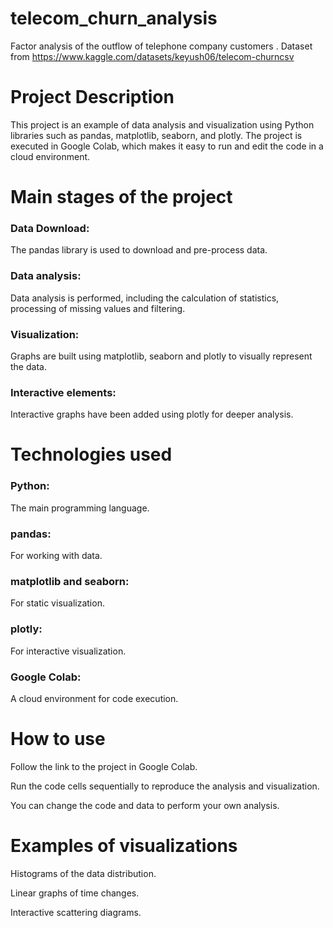 # telecom_churn_analysis
Factor analysis of the outflow of telephone company customers . Dataset from https://www.kaggle.com/datasets/keyush06/telecom-churncsv

# Project Description

This project is an example of data analysis and visualization using Python libraries such as pandas, matplotlib, seaborn, and plotly. The project is executed in Google Colab, which makes it easy to run and edit the code in a cloud environment.


# Main stages of the project
### Data Download: 
The pandas library is used to download and pre-process data.

### Data analysis: 
Data analysis is performed, including the calculation of statistics, processing of missing values and filtering.

### Visualization: 
Graphs are built using matplotlib, seaborn and plotly to visually represent the data.

### Interactive elements: 
Interactive graphs have been added using plotly for deeper analysis.

# Technologies used
### Python: 
The main programming language.

### pandas: 
For working with data.

### matplotlib and seaborn: 
For static visualization.

### plotly: 
For interactive visualization.

### Google Colab: 
A cloud environment for code execution.

# How to use
Follow the link to the project in Google Colab.

Run the code cells sequentially to reproduce the analysis and visualization.

You can change the code and data to perform your own analysis.

# Examples of visualizations
Histograms of the data distribution.

Linear graphs of time changes.

Interactive scattering diagrams.
